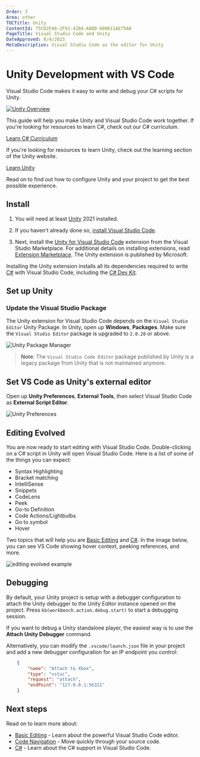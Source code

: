 ```yaml
---
Order: 3
Area: other
TOCTitle: Unity
ContentId: 75CD2FA6-2F91-428A-A88D-880611AE75A0
PageTitle: Visual Studio Code and Unity
DateApproved: 8/4/2023
MetaDescription: Visual Studio Code as the editor for Unity
---
```

# Unity Development with VS Code

Visual Studio Code makes it easy to write and debug your C# scripts for Unity.

[![Unity Overview](images/unity/unity-overview.png)](/assets/docs/other/unity/unity-overview.png)

This guide will help you make Unity and Visual Studio Code work together. If you're looking for resources to learn C#, check out our C# curriculum.

<a class="install-extension-btn" href="https://aka.ms/selfguidedcsharp">Learn C# Curriculum</a>

If you're looking for resources to learn Unity, check out the learning section of the Unity website.

<a class="install-extension-btn" href="https://unity.com/learn">Learn Unity</a>

Read on to find out how to configure Unity and your project to get the best possible experience.

## Install

1. You will need at least [Unity](https://www.unity.com) 2021 installed.

1. If you haven't already done so, [install Visual Studio Code](https://code.visualstudio.com).

1. Next, install the [Unity for Visual Studio Code](https://aka.ms/vscode-unity) extension from the Visual Studio Marketplace. For additional details on installing extensions, read [Extension Marketplace](/docs/editor/extensions/extension-marketplace.md). The Unity extension is published by Microsoft.

Installing the Unity extension installs all its dependencies required to write [C#](/docs/languages/csharp.md) with Visual Studio Code, including the [C# Dev Kit](https://marketplace.visualstudio.com/items?itemName=ms-dotnettools.csdevkit).

## Set up Unity

### Update the Visual Studio Package

The Unity extension for Visual Studio Code depends on the `Visual Studio Editor` Unity Package. In Unity, open up **Windows**, **Packages**. Make sure the `Visual Studio Editor` package is upgraded to `2.0.20` or above.

![Unity Package Manager](images/unity/unity-packagemanager.png)

> **Note**: The `Visual Studio Code Editor` package published by Unity is a legacy package from Unity that is not maintained anymore.

## Set VS Code as Unity's external editor

Open up **Unity Preferences**, **External Tools**, then select Visual Studio Code as **External Script Editor**.

![Unity Preferences](images/unity/unity-externaltools.png)

## Editing Evolved

You are now ready to start editing with Visual Studio Code. Double-clicking on a C# script in Unity will open Visual Studio Code. Here is a list of some of the things you can expect:

* Syntax Highlighting
* Bracket matching
* IntelliSense
* Snippets
* CodeLens
* Peek
* Go-to Definition
* Code Actions/Lightbulbs
* Go to symbol
* Hover

Two topics that will help you are [Basic Editing](/docs/editor/editing/codebasics.md) and [C#](/docs/languages/csharp.md). In the image below, you can see VS Code showing hover context, peeking references, and more.

![editing evolved example](images/unity/peekreferences.png)

## Debugging

By default, your Unity project is setup with a debugger configuration to attach the Unity debugger to the Unity Editor instance opened on the project. Press `kb(workbench.action.debug.start)` to start a debugging session.

If you want to debug a Unity standalone player, the easiest way is to use the **Attach Unity Debugger** command.

Alternatively, you can modify the `.vscode/launch.json` file in your project and add a new debugger configuration for an IP endpoint you control:

```json
    {
        "name": "Attach to Xbox",
        "type": "vstuc",
        "request": "attach",
        "endPoint": "127.0.0.1:56321"
    }
```

## Next steps

Read on to learn more about:

* [Basic Editing](/docs/editor/editing/codebasics.md) - Learn about the powerful Visual Studio Code editor.
* [Code Navigation](/docs/editor/editing/editingevolved.md) - Move quickly through your source code.
* [C#](/docs/languages/csharp.md) - Learn about the C# support in Visual Studio Code.
